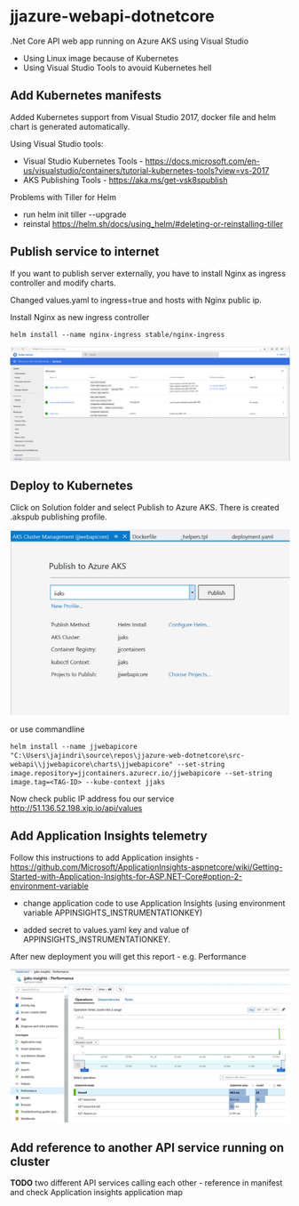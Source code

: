 # jjazure-webapi-dotnetcore
.Net Core API web app running on Azure AKS using Visual Studio

- Using Linux image because of Kubernetes
- Using Visual Studio Tools to avouid Kubernetes hell

## Add Kubernetes manifests

Added Kubernetes support from Visual Studio 2017, docker file and helm chart is generated automatically.

Using Visual Studio tools:
- Visual Studio Kubernetes Tools - https://docs.microsoft.com/en-us/visualstudio/containers/tutorial-kubernetes-tools?view=vs-2017
- AKS Publishing Tools - https://aka.ms/get-vsk8spublish

Problems with Tiller for Helm
- run helm init tiller --upgrade
- reinstal https://helm.sh/docs/using_helm/#deleting-or-reinstalling-tiller

## Publish service to internet

If you want to publish server externally, you have to install Nginx as ingress controller and modify charts.

Changed values.yaml to ingress=true and hosts with Nginx public ip.

Install Nginx as new ingress controller
```
helm install --name nginx-ingress stable/nginx-ingress
```
![Nginx ingress](media/ingress.png)


## Deploy to Kubernetes

Click on Solution folder and select Publish to Azure AKS. There is created .akspub publishing profile.

![Publish to AKS](media/publish-to-aks.png)

or use commandline

```
helm install --name jjwebapicore "C:\Users\jajindri\source\repos\jjazure-web-dotnetcore\src-webapi\\jjwebapicore\charts\jjwebapicore" --set-string image.repository=jjcontainers.azurecr.io/jjwebapicore --set-string image.tag=<TAG-ID> --kube-context jjaks
```

Now check public IP address fou our service
http://51.136.52.198.xip.io/api/values

## Add Application Insights telemetry

Follow this instructions to add Application insights - https://github.com/Microsoft/ApplicationInsights-aspnetcore/wiki/Getting-Started-with-Application-Insights-for-ASP.NET-Core#option-2-environment-variable

- change application code to use Application Insights (using environment variable APPINSIGHTS_INSTRUMENTATIONKEY)

- added secret to values.yaml key and value of APPINSIGHTS_INSTRUMENTATIONKEY.

After new deployment you will get this report - e.g. Performance

![Application Insights](media/appinsights.png)

## Add reference to another API service running on cluster
**TODO** two different API services calling each other - reference in manifest and check Application insights application map
